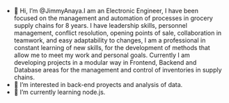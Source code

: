 - 👋 Hi, I’m @JimmyAnaya.I am an Electronic Engineer, I have been focused on the management and automation of processes in grocery supply chains for 8 years. I have leadership skills, personnel management, conflict resolution, opening points of sale, collaboration in teamwork, and easy adaptability to changes, I am a professional in constant learning of new skills, for the development of methods that allow me to meet my work and personal goals. Currently I am developing projects in a modular way in Frontend, Backend and Database areas for the management and control of inventories in supply chains.
- 👀 I’m interested in back-end proyects and analysis of data.
- 🌱 I’m currently learning node.js.


<!---
JimmyAnaya/JimmyAnaya is a ✨ special ✨ repository because its `README.md` (this file) appears on your GitHub profile.
You can click the Preview link to take a look at your changes.
--->
